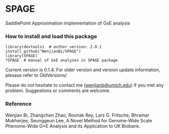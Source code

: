 # SPAGE
SaddlePoint Approximation implementation of GxE analysis


### How to install and load this package

```{r}      
library(devtools)  # author version: 2.0.1
install_github("WenjianBi/SPAGE")
library(SPAGE)
?SPAGE  # manual of GxE analyses in SPAGE package
```
Current version is 0.1.4. For older version and version update information, plesase refer to OldVersions/

Please do not hesitate to contact me (wenjianb@umich.edu) if you met any problem. Suggestions or comments are welcome.

### Reference

Wenjian Bi, Zhangchen Zhao, Rounak Rey, Lars G. Fritsche, Bhramar Mukherjee, Seunggeun Lee, A Novel Method for Genome-Wide Scale Phenome-Wide G×E Analysis and its Application to UK Biobank.

